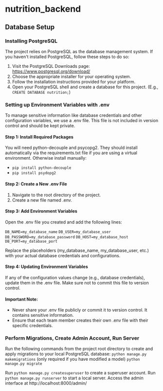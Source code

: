 # nutrition_backend

## Database Setup

### Installing PostgreSQL

The project relies on PostgreSQL as the database management system. If you haven't installed PostgreSQL, follow these steps to do so:

  1. Visit the PostgreSQL Downloads page: https://www.postgresql.org/download/
  2. Choose the appropriate installer for your operating system.
  3. Follow the installation instructions provided for your platform.
  4. Open your PostgreSQL shell and create a database for this project. (E.g., `CREATE DATABASE nutrition;`)

### Setting up Environment Variables with .env

To manage sensitive information like database credentials and other configuration variables, we use a .env file. This file is not included in version control and should be kept private.

#### Step 1: Install Required Packages

You will need python-decouple and psycopg2. They should install automatically via the requirements.txt file if you are using a virtual environment. Otherwise install manually:

- `pip install python-decouple`
- `pip install psydopg2`

#### Step 2: Create a New .env File

1. Navigate to the root directory of the project.
2. Create a new file named .env.

#### Step 3: Add Environment Variables

Open the .env file you created and add the following lines:

`DB_NAME=my_database_name`
`DB_USER=my_database_user`
`DB_PASSWORD=my_database_password`
`DB_HOST=my_database_host`
`DB_PORT=my_database_port`

Replace the placeholders (my_database_name, my_database_user, etc.) with your actual database credentials and configurations.

#### Step 4: Updating Environment Variables

If any of the configuration values change (e.g., database credentials), update them in the .env file. Make sure not to commit this file to version control.

#### Important Note:

- Never share your .env file publicly or commit it to version control. It contains sensitive information.
- Ensure that each team member creates their own .env file with their specific credentials.

### Perform Migrations, Create Admin Account, Run Server

Run the following commands from the project root directory to create and apply migrations to your local PostgreSQL database:
`python manage.py makemigrations` (only required if you have modified a model)
`python manage.py migrate`

Run `python manage.py createsuperuser` to create a superuser account.
Run `python manage.py runserver` to start a local server.
Access the admin interface at http://localhost:8000/admin/